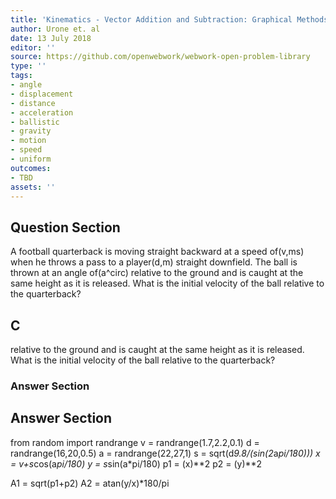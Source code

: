 ```yaml
---
title: 'Kinematics - Vector Addition and Subtraction: Graphical Methods'
author: Urone et. al
date: 13 July 2018
editor: ''
source: https://github.com/openwebwork/webwork-open-problem-library
type: ''
tags:
- angle
- displacement
- distance
- acceleration
- ballistic
- gravity
- motion
- speed
- uniform
outcomes:
- TBD
assets: ''
---
```


## Question Section 

A football quarterback is moving straight backward at a speed of(v,ms) when he throws a pass to a player(d,m) straight downfield. The ball is thrown at an angle of(a^circ) relative to the ground and is caught at the same height as it is released. What is the initial velocity of the ball relative to the quarterback?

## C
relative to the ground and is caught at the same height as it is released. What is the initial velocity of the ball relative to the quarterback?
### Answer Section


## Answer Section

from random import randrange
v = randrange(1.7,2.2,0.1)
d = randrange(16,20,0.5)
a = randrange(22,27,1)
s = sqrt(d*9.8/(sin(2*a*pi/180)))
x = v+s*cos(a*pi/180)
y = s*sin(a*pi/180)
p1 = (x)**2
p2 = (y)**2

A1 = sqrt(p1+p2)
A2 = atan(y/x)*180/pi